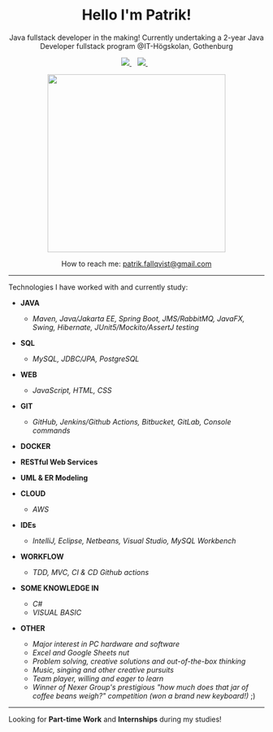 <h1 align='center'>
  Hello I'm Patrik!
</h1>

<p align='center'>
Java fullstack developer in the making!
Currently undertaking a 2-year Java Developer fullstack program @IT-Högskolan, Gothenburg
</p>
 
<p align='center'>
  <a href="https://www.linkedin.com/in/patrik-fallqvist/">
    <img src="https://img.shields.io/badge/linkedin-%230077B5.svg?&style=for-the-badge&logo=linkedin&logoColor=white" />
  </a>&nbsp;&nbsp;
  <a href='mailto:patrik.fallqvist@gmail.com'>
    <img src="https://img.shields.io/badge/Gmail-D14836?style=for-the-badge&logo=gmail&logoColor=white" />
  </a>&nbsp;&nbsp;
</p>
  
<p align='center'>
  <a href="#"><img src="https://github-readme-stats.vercel.app/api?username=lordrekishi&show_icons=true&count_private=true&theme=dark" width="350"></a>
</p>

<p align='center'>
How to reach me: <a href='mailto:patrik.fallqvist@gmail.com'>patrik.fallqvist@gmail.com</a>
</p>

---

Technologies I have worked with and currently study:

- **JAVA**
  - *Maven, Java/Jakarta EE, Spring Boot, JMS/RabbitMQ, JavaFX, Swing, Hibernate, JUnit5/Mockito/AssertJ testing*

- **SQL**
  - *MySQL, JDBC/JPA, PostgreSQL*

- **WEB**
  - *JavaScript, HTML, CSS*

- **GIT**
  - *GitHub, Jenkins/Github Actions, Bitbucket, GitLab, Console commands*

- **DOCKER**

- **RESTful Web Services**

- **UML & ER Modeling**

- **CLOUD**
  - *AWS*

- **IDEs**
  - *IntelliJ, Eclipse, Netbeans, Visual Studio, MySQL Workbench*

- **WORKFLOW**
  - *TDD, MVC, CI & CD Github actions*

- **SOME KNOWLEDGE IN**
  - *C#*
  - *VISUAL BASIC*

- **OTHER**
  - *Major interest in PC hardware and software*
  - *Excel and Google Sheets nut*
  - *Problem solving, creative solutions and out-of-the-box thinking*
  - *Music, singing and other creative pursuits*
  - *Team player, willing and eager to learn*
  - *Winner of Nexer Group's prestigious "how much does that jar of coffee beans weigh?" competition (won a brand new keyboard!)* ;)

---

Looking for **Part-time Work** and **Internships** during my studies!
